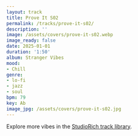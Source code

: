 ```yaml
---
layout: track
title: Prove It S02
permalink: /tracks/prove-it-s02/
description: ''
image: /assets/covers/prove-it-s02.webp
image_ready: false
date: 2025-01-01
duration: '1:50'
album: Stranger Vibes
mood:
- Chill
genre:
- lo-fi
- jazz
- soul
bpm: 79
key: Ab
image_jpg: /assets/covers/prove-it-s02.jpg
---
```


Explore more vibes in the [StudioRich track library](/tracks/).
